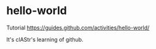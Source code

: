 # hello-world
Tutorial https://guides.github.com/activities/hello-world/

It's clAStr's learning of github.
